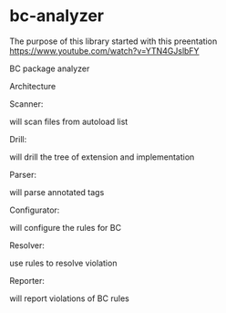 bc-analyzer
===========

The purpose of this library started with this preentation https://www.youtube.com/watch?v=YTN4GJslbFY

<script async class="speakerdeck-embed" data-id="64115d60cea50131a8cc564ad4407ede" data-ratio="1.33333333333333" src="//speakerdeck.com/assets/embed.js"></script>


BC package analyzer

Architecture

Scanner:

  will scan files from autoload list

Drill:
  
  will drill the tree of extension and implementation

Parser:

  will parse annotated tags

Configurator:

  will configure the rules for BC
  
Resolver:

  use rules to resolve violation

Reporter:

  will report violations of BC rules
